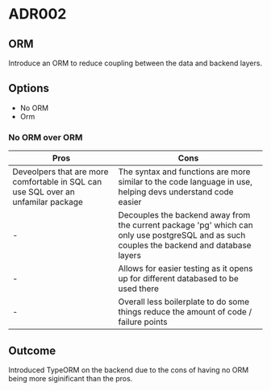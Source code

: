 # ADR002

## ORM

Introduce an ORM to reduce coupling between the data and backend layers.

## Options

- No ORM  
- Orm
  
### No ORM over ORM

| Pros | Cons |
|----|----|
| Deveolpers that are more comfortable in SQL can use SQL over an unfamilar package | The syntax and functions are more similar to the code language in use, helping devs understand code easier |
| - | Decouples the backend away from the current package 'pg' which can only use postgreSQL and as such couples the backend and database layers |
| - | Allows for easier testing as it opens up for different databased to be used there |
| - | Overall less boilerplate to do some things reduce the amount of code / failure points |

## Outcome

Introduced TypeORM on the backend due to the cons of having no ORM being more siginificant than the pros.
